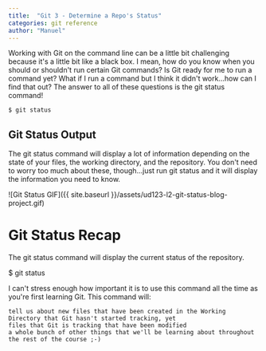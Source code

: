 ```yaml
---
title:  "Git 3 - Determine a Repo's Status"
categories: git reference
author: "Manuel"
---
```


Working with Git on the command line can be a little bit challenging because it's a little bit like a black box. I mean, how do you know when you should or shouldn't run certain Git commands? Is Git ready for me to run a command yet? What if I run a command but I think it didn't work...how can I find that out? The answer to all of these questions is the git status command!

    $ git status

## Git Status Output

The git status command will display a lot of information depending on the state of your files, the working directory, and the repository. You don't need to worry too much about these, though...just run git status and it will display the information you need to know.

![Git Status GIF]({{ site.baseurl }}/assets/ud123-l2-git-status-blog-project.gif)

# Git Status Recap

The git status command will display the current status of the repository.

$ git status

I can't stress enough how important it is to use this command all the time as you're first learning Git. This command will:

    tell us about new files that have been created in the Working Directory that Git hasn't started tracking, yet
    files that Git is tracking that have been modified
    a whole bunch of other things that we'll be learning about throughout the rest of the course ;-)
